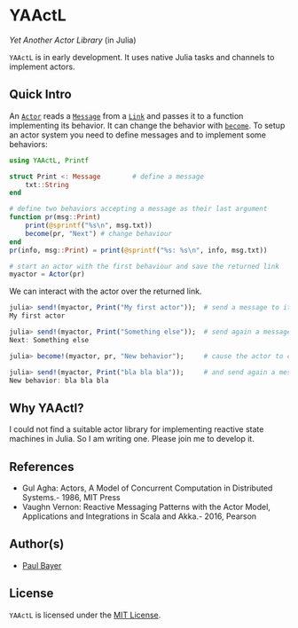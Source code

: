 # YAActL

*Yet Another Actor Library* (in Julia)

`YAActL` is in early development. It uses native Julia tasks and channels to implement actors.

## Quick Intro

An [`Actor`](@ref) reads a [`Message`](@ref) from a [`Link`](@ref) and passes it to a function implementing its behavior. It can change the behavior with [`become`](@ref). To setup an actor system you need to define messages and to implement some behaviors:

```julia
using YAActL, Printf

struct Print <: Message        # define a message
    txt::String
end

# define two behaviors accepting a message as their last argument
function pr(msg::Print)
    print(@sprintf("%s\n", msg.txt))
    become(pr, "Next") # change behaviour
end
pr(info, msg::Print) = print(@sprintf("%s: %s\n", info, msg.txt))

# start an actor with the first behaviour and save the returned link
myactor = Actor(pr)
```

We can interact with the actor over the returned link.

```julia
julia> send!(myactor, Print("My first actor"));  # send a message to it
My first actor

julia> send!(myactor, Print("Something else"));  # send again a message
Next: Something else

julia> become!(myactor, pr, "New behavior");     # cause the actor to change the behavior to another one

julia> send!(myactor, Print("bla bla bla"));     # and send again a message
New behavior: bla bla bla
```

## Why YAActl?

I could not find a suitable actor library for implementing reactive state machines in Julia. So I am writing one. Please join me to develop it.

## References

- Gul Agha: Actors, A Model of Concurrent Computation in Distributed Systems.- 1986, MIT Press
- Vaughn Vernon: Reactive Messaging Patterns with the Actor Model, Applications and Integrations in Scala and Akka.- 2016, Pearson

## Author(s)

- [Paul Bayer](https://github.com/pbayer)

## License

`YAActL` is licensed under the [MIT License](https://github.com/pbayer/YAActL.jl/blob/master/LICENSE).
